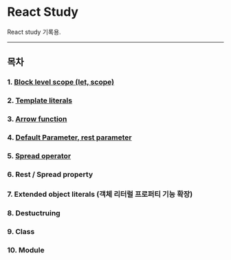 # React Study

React study 기록용.

--------

## 목차

### 1. [Block level scope (let, scope)](https://github.com/fed-gren/React-Study/blob/master/Block%20level%20scope/BlockLevelScope.md)
### 2. [Template literals](https://github.com/fed-gren/React-Study/blob/master/Template%20literals/TemplateLiterals.md)
### 3. [Arrow function](https://github.com/fed-gren/React-Study/blob/master/Arrow%20function/ArrowFunction.md)
### 4. [Default Parameter, rest parameter](https://github.com/fed-gren/React-Study/blob/master/Default%20%26%20Rest%20parameter/Default%26RestParameter.md)
### 5. [Spread operator](https://github.com/fed-gren/React-Study/blob/master/Spread%20operator/SpreadOperator.md)
### 6. Rest / Spread property
### 7. Extended object literals (객체 리터럴 프로퍼티 기능 확장)
### 8. Destuctruing
### 9. Class
### 10. Module